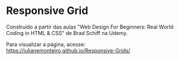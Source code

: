 # Responsive Grid

Construído a partir das aulas "Web Design For Beginners: Real World  Coding in HTML & CSS" de Brad Schiff na Udemy.

Para visualizar a página, acesse: https://julianemonteiro.github.io/Responsive-Grids/

